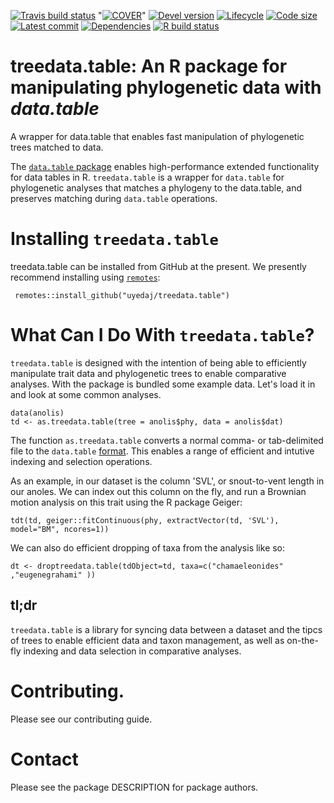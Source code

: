 <!-- badges: start -->
  [![Travis build status](https://travis-ci.org/uyedaj/treedata.table.svg?branch=master)](https://travis-ci.org/uyedaj/treedata.table)
"[![COVER](https://coveralls.io/repos/github/uyedaj/treedata.table/badge.svg?branch=master)](https://coveralls.io/github/uyedaj/treedata.table)"
[![Devel version](https://img.shields.io/badge/devel%20version-0.1.0-blue.svg)](https://github.com/uyedaj/treedata.table)
[![Lifecycle](https://img.shields.io/badge/lifecycle-uyedaj/treedata.table-blue.svg)](https://www.tidyverse.org/lifecycle/#uyedaj/treedata.table)
[![Code size](https://img.shields.io/github/languages/code-size/uyedaj/treedata.table.svg)](https://github.com/uyedaj/treedata.table)
[![Latest commit](https://img.shields.io/github/last-commit/uyedaj/treedata.table.svg)](https://github.com/uyedaj/treedata.table/commits/master)
[![Dependencies](https://tinyverse.netlify.com/badge/uyedaj/treedata.table)](https://cran.r-project.org/package=uyedaj/treedata.table)
[![R build status](https://github.com/uyedaj/treedata.table/workflows/R-CMD-check/badge.svg)](https://github.com/uyedaj/treedata.table/actions)
<!-- badges: end -->

# treedata.table: An R package for manipulating phylogenetic data with _data.table_
A wrapper for data.table that enables fast manipulation of  phylogenetic trees matched to data.

The [`data.table` package](https://github.com/Rdatatable/data.table) enables high-performance extended functionality for 
data tables in R. `treedata.table` is a wrapper for `data.table` for phylogenetic analyses that matches a phylogeny to the 
data.table, and preserves matching during `data.table` operations.

# Installing `treedata.table`

treedata.table can be installed from GitHub at the present. We presently recommend installing using
[`remotes`](https://cran.r-project.org/web/packages/remotes/index.html):

```{r}
 remotes::install_github("uyedaj/treedata.table")
 ```

# What Can I Do With `treedata.table`?

`treedata.table` is designed with the intention of being able to efficiently manipulate trait data and
phylogenetic trees to enable comparative analyses. With the package is bundled some example data. Let's load it in and look at some common analyses.

```{r}
data(anolis)
td <- as.treedata.table(tree = anolis$phy, data = anolis$dat)
```

The function `as.treedata.table` converts a normal comma- or tab-delimited file to the `data.table` [format](https://cran.r-project.org/web/packages/data.table/vignettes/datatable-intro.html). This enables a range of efficient and intutive indexing and selection operations. 

As an example, in our dataset is the column 'SVL', or snout-to-vent length in our anoles. We can index out this column on the fly, and run a Brownian motion analysis on this trait using the R package Geiger:

```{r}
tdt(td, geiger::fitContinuous(phy, extractVector(td, 'SVL'), model="BM", ncores=1))
```

We can also do efficient dropping of taxa from the analysis like so:

```{r}
dt <- droptreedata.table(tdObject=td, taxa=c("chamaeleonides" ,"eugenegrahami" ))
```

## tl;dr

`treedata.table` is a library for syncing data between a dataset and the tipcs of trees to enable efficient data and taxon management, as well as on-the-fly indexing and data selection in comparative analyses.

# Contributing. 

Please see our contributing guide.

# Contact

Please see the package DESCRIPTION for package authors.

